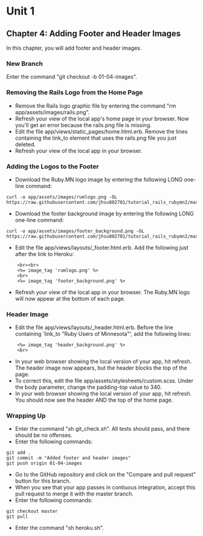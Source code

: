 # Unit 1
## Chapter 4: Adding Footer and Header Images

In this chapter, you will add footer and header images.

### New Branch
Enter the command "git checkout -b 01-04-images".

### Removing the Rails Logo from the Home Page
* Remove the Rails logo graphic file by entering the command "rm app/assets/images/rails.png".
* Refresh your view of the local app's home page in your browser.  Now you'll get an error because the rails.png file is missing.
* Edit the file app/views/static_pages/home.html.erb.  Remove the lines containing the link_to element that uses the rails.png file you just deleted.
* Refresh your view of the local app in your browser.

### Adding the Logos to the Footer
* Download the Ruby.MN logo image by entering the following LONG one-line command:
```
curl -o app/assets/images/rumlogo.png -OL https://raw.githubusercontent.com/jhsu802701/tutorial_rails_rubymn2/master/images/rumlogo.png
```
* Download the footer background image by entering the following LONG one-line command:
```
curl -o app/assets/images/footer_background.png -OL https://raw.githubusercontent.com/jhsu802701/tutorial_rails_rubymn2/master/images/footer_background.png
```

* Edit the file app/views/layouts/_footer.html.erb.  Add the following just after the link to Heroku:
```
    <br><br>
    <%= image_tag 'rumlogo.png' %>
    <br>
    <%= image_tag 'footer_background.png' %>
```
* Refresh your view of the local app in your browser.  The Ruby.MN logo will now appear at the bottom of each page.

### Header Image
* Edit the file app/views/layouts/_header.html.erb.  Before the line containing 'link_to "Ruby Users of Minnesota"', add the following lines:
```
    <%= image_tag 'header_background.png' %>
    <br>
```
* In your web browser showing the local version of your app, hit refresh.  The header image now appears, but the header blocks the top of the page.
* To correct this, edit the file app/assets/stylesheets/custom.scss.  Under the body parameter, change the padding-top value to 340.
* In your web browser showing the local version of your app, hit refresh.  You should now see the header AND the top of the home page.

### Wrapping Up
* Enter the command "sh git_check.sh".  All tests should pass, and there should be no offenses.
* Enter the following commands:
```
git add .
git commit -m "Added footer and header images"
git push origin 01-04-images
```
* Go to the GitHub repository and click on the "Compare and pull request" button for this branch.
* When you see that your app passes in contiuous integration, accept this pull request to merge it with the master branch.
* Enter the following commands:
```
git checkout master
git pull
```
* Enter the command "sh heroku.sh".
